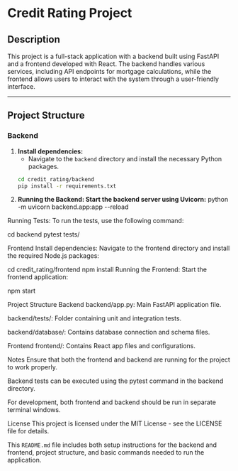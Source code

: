 # Credit Rating Project

## Description
This project is a full-stack application with a backend built using FastAPI and a frontend developed with React. The backend handles various services, including API endpoints for mortgage calculations, while the frontend allows users to interact with the system through a user-friendly interface.

---

## Project Structure

### Backend

1. **Install dependencies:**
   - Navigate to the `backend` directory and install the necessary Python packages.
   ```bash
   cd credit_rating/backend
   pip install -r requirements.txt
2. **Running the Backend: Start the backend server using Uvicorn:**
python -m uvicorn backend.app:app --reload

Running Tests: To run the tests, use the following command:

cd backend
pytest tests/

Frontend
Install dependencies: Navigate to the frontend directory and install the required Node.js packages:

cd credit_rating/frontend
npm install
Running the Frontend: Start the frontend application:

npm start

Project Structure
Backend
backend/app.py: Main FastAPI application file.

backend/tests/: Folder containing unit and integration tests.

backend/database/: Contains database connection and schema files.

Frontend
frontend/: Contains React app files and configurations.

Notes
Ensure that both the frontend and backend are running for the project to work properly.

Backend tests can be executed using the pytest command in the backend directory.

For development, both frontend and backend should be run in separate terminal windows.

License
This project is licensed under the MIT License - see the LICENSE file for details.


This `README.md` file includes both setup instructions for the backend and frontend, project structure, and basic commands needed to run the application.









